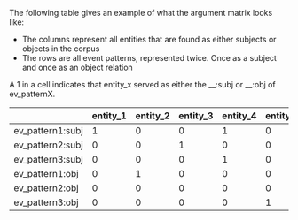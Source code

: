 The following table gives an example of what the argument matrix looks like: 
- The columns represent all entities that are found as either subjects or objects in the corpus
- The rows are all event patterns, represented twice. Once as a subject and once as an object relation


A 1 in a cell indicates that entity_x served as either the __:subj or __:obj of ev_patternX.  


|                  | entity_1 | entity_2 | entity_3 | entity_4 | entity_5 |
|------------------|----------|----------|----------|----------|----------|
| ev_pattern1:subj | 1        | 0        | 0        | 1        | 0        |
| ev_pattern2:subj | 0        | 0        | 1        | 0        | 0        |
| ev_pattern3:subj | 0        | 0        | 0        | 1        | 0        |
| ev_pattern1:obj  | 0        | 1        | 0        | 0        | 0        |
| ev_pattern2:obj  | 0        | 0        | 0        | 0        | 0        |
| ev_pattern3:obj  | 0        | 0        | 0        | 0        | 1        |